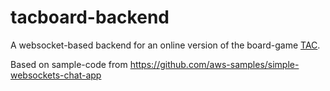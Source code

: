# tacboard-backend
A websocket-based backend for an online version of the board-game [TAC](https://spieltac.de).

Based on sample-code from https://github.com/aws-samples/simple-websockets-chat-app